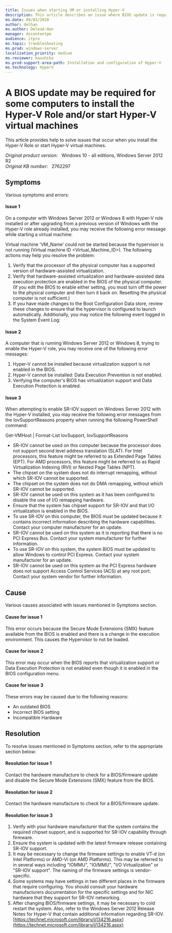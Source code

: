 ```yaml
---
title: Issues when starting VM or installing Hyper-V
description: This article describes an issue where BIOS update is required before installing Hyper-V role or start virtual machines on Windows Server 2012 and Windows 8.
ms.date: 09/03/2020
author: delhan
ms.author: Delead-Han
manager: dscontentpm
audience: itpro
ms.topic: troubleshooting
ms.prod: windows-server
localization_priority: medium
ms.reviewer: kaushika
ms.prod-support-area-path: Installation and configuration of Hyper-V
ms.technology: HyperV
---
```

# A BIOS update may be required for some computers to install the Hyper-V Role and/or start Hyper-V virtual machines

This article provides help to solve issues that occur when you install the Hyper-V Role or start Hyper-V virtual machines.

_Original product version:_ &nbsp; Windows 10 - all editions, Windows Server 2012 R2  
_Original KB number:_ &nbsp; 2762297

## Symptoms

Various symptoms and errors:

#### Issue 1

On a computer with Windows Server 2012 or Windows 8 with Hyper-V role installed or after upgrading from a previous version of Windows with the Hyper-V role already installed, you may receive the following error message while starting a virtual machine:

Virtual machine 'VM_Name' could not be started because the hypervisor is not running (Virtual machine ID \<Virtual_Machine_ID>). The following actions may help you resolve the problem:
1. Verify that the processor of the physical computer has a supported version of hardware-assisted virtualization.
2. Verify that hardware-assisted virtualization and hardware-assisted data execution protection are enabled in the BIOS of the physical computer. (If you edit the BIOS to enable either setting, you must turn off the power to the physical computer and then turn it back on. Resetting the physical computer is not sufficient.)
3. If you have made changes to the Boot Configuration Data store, review these changes to ensure that the hypervisor is configured to launch automatically.
Additionally, you may notice the following event logged in the System Event Log:

#### Issue 2

A computer that is running Windows Server 2012 or Windows 8, trying to enable the Hyper-V role, you may receive one of the following error messages:


1. Hyper-V cannot be installed because virtualization support is not enabled in the BIOS.
2. Hyper-V cannot be installed: Data Execution Prevention is not enabled.
3. Verifying the computer's BIOS has virtualization support and Data Execution Protection is enabled.

#### Issue 3

When attempting to enable SR-IOV support on Windows Server 2012 with the Hyper-V installed, you may receive the following error messages from the IovSupportReasons property when running the following PowerShell command:

Get-VMHost | Format-List IovSupport, IovSupportReasons 


- SR-IOV cannot be used on this computer because the processor does not support second level address translation (SLAT). For Intel processors, this feature might be referred to as Extended Page Tables (EPT). For AMD processors, this feature might be referred to as Rapid Virtualization Indexing (RVI) or Nested Page Tables (NPT).
- The chipset on the system does not do interrupt remapping, without which SR-IOV cannot be supported.
- The chipset on the system does not do DMA remapping, without which SR-IOV cannot be supported.
- SR-IOV cannot be used on this system as it has been configured to disable the use of I/O remapping hardware.
- Ensure that the system has chipset support for SR-IOV and that I/O virtualization is enabled in the BIOS.
- To use SR-IOV on this computer, the BIOS must be updated because it contains incorrect information describing the hardware capabilities. Contact your computer manufacturer for an update.
- SR-IOV cannot be used on this system as it is reporting that there is no PCI Express Bus. Contact your system manufacturer for further information.
- To use SR-IOV on this system, the system BIOS must be updated to allow Windows to control PCI Express. Contact your system manufacturer for an update.
- SR-IOV cannot be used on this system as the PCI Express hardware does not support Access Control Services (ACS) at any root port. Contact your system vendor for further information.

## Cause

Various causes associated with issues mentioned in Symptoms section.

#### Cause for issue 1

This error occurs because the Secure Mode Extensions (SMX) feature available from the BIOS is enabled and there is a change in the execution environment. This causes the Hypervisor to not be loaded.

#### Cause for issue 2

This error may occur when the BIOS reports that virtualization support or Data Execution Protection is not enabled even though it is enabled in the BIOS configuration menu.

#### Cause for issue 3

These errors may be caused due to the following reasons:

- An outdated BIOS
- Incorrect BIOS setting
- Incompatible Hardware

## Resolution

To resolve issues mentioned in Symptoms section, refer to the appropriate section below:

#### Resolution for issue 1

Contact the hardware manufacture to check for a BIOS/firmware update and disable the Secure Mode Extensions (SMX) feature from the BIOS.

#### Resolution for issue 2

Contact the hardware manufacture to check for a BIOS/firmware update.

#### Resolution for issue 3


1. Verify with your hardware manufacturer that the system contains the required chipset support, and is supported for SR-IOV capability through firmware.
2. Ensure the system is updated with the latest firmware release containing SR-IOV support.
3. It may be necessary to change the firmware settings to enable VT-d (on Intel Platforms) or AMD-Vi (on AMD Platforms). This may be referred to in several ways including "IOMMU", "IO/MMU", "I/O Virtualization" or "SR-IOV support". The naming of the firmware settings is vendor-specific.
4. Some systems may have settings in two different places in the firmware that require configuring. You should consult your hardware manufacturers documentation for the specific settings and for NIC hardware that they support for SR-IOV networking.
5. After changing BIOS/firmware settings, it may be necessary to cold restart the system. Also, refer to the Windows Server 2012 Release Notes for Hyper-V that contain additional information regarding SR-IOV.
 [https://technet.microsoft.com/library/jj134216.aspx](https://technet.microsoft.com/library/jj134216.aspx)
